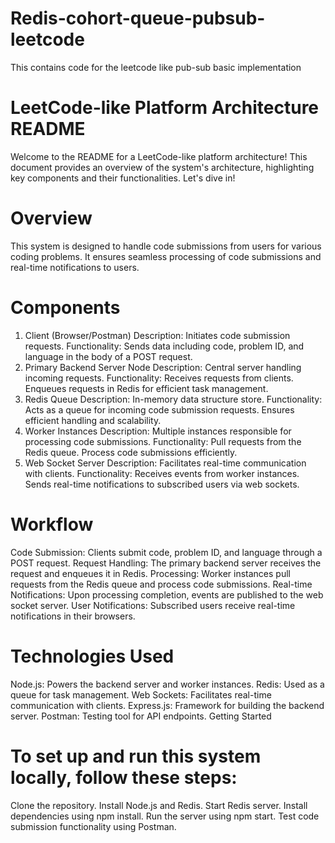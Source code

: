 # Redis-cohort-queue-pubsub-leetcode
This contains code for the leetcode like pub-sub basic implementation

# LeetCode-like Platform Architecture README

Welcome to the README for a LeetCode-like platform architecture! This document provides an overview of the system's architecture, highlighting key components and their functionalities. Let's dive in!

# Overview

This system is designed to handle code submissions from users for various coding problems. It ensures seamless processing of code submissions and real-time notifications to users.

# Components

1. Client (Browser/Postman)
Description: Initiates code submission requests.
Functionality: Sends data including code, problem ID, and language in the body of a POST request.
2. Primary Backend Server Node
Description: Central server handling incoming requests.
Functionality:
Receives requests from clients.
Enqueues requests in Redis for efficient task management.
3. Redis Queue
Description: In-memory data structure store.
Functionality:
Acts as a queue for incoming code submission requests.
Ensures efficient handling and scalability.
4. Worker Instances
Description: Multiple instances responsible for processing code submissions.
Functionality:
Pull requests from the Redis queue.
Process code submissions efficiently.
5. Web Socket Server
Description: Facilitates real-time communication with clients.
Functionality:
Receives events from worker instances.
Sends real-time notifications to subscribed users via web sockets.

# Workflow

Code Submission: Clients submit code, problem ID, and language through a POST request.
Request Handling: The primary backend server receives the request and enqueues it in Redis.
Processing: Worker instances pull requests from the Redis queue and process code submissions.
Real-time Notifications: Upon processing completion, events are published to the web socket server.
User Notifications: Subscribed users receive real-time notifications in their browsers.

# Technologies Used

Node.js: Powers the backend server and worker instances.
Redis: Used as a queue for task management.
Web Sockets: Facilitates real-time communication with clients.
Express.js: Framework for building the backend server.
Postman: Testing tool for API endpoints.
Getting Started

# To set up and run this system locally, follow these steps:

Clone the repository.
Install Node.js and Redis.
Start Redis server.
Install dependencies using npm install.
Run the server using npm start.
Test code submission functionality using Postman.

